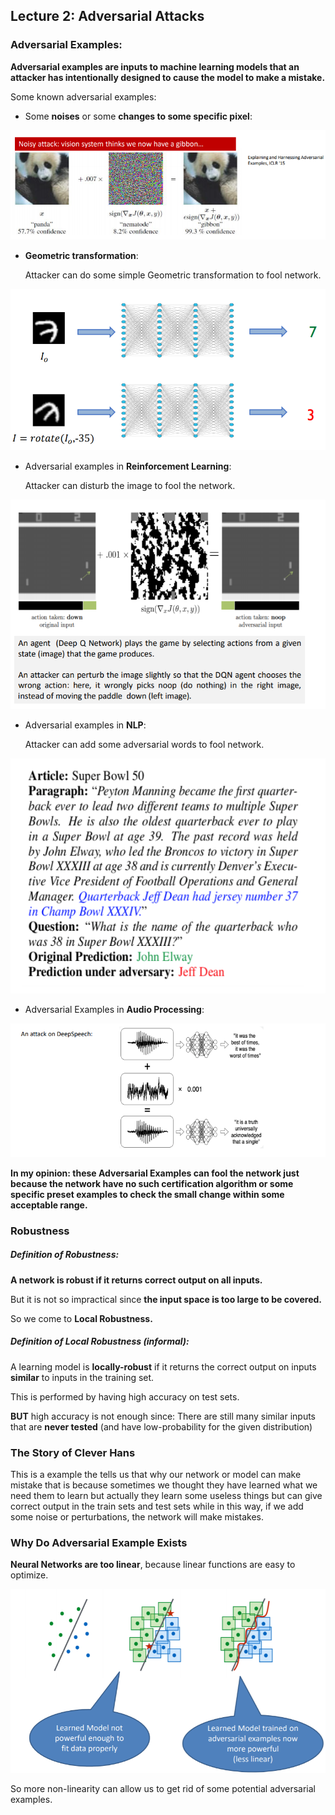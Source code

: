 ## Lecture 2: Adversarial Attacks

### Adversarial Examples:

**Adversarial examples are inputs to machine learning models that an attacker has intentionally designed to cause the model to make a mistake.**

Some known adversarial examples:

+ Some **noises** or some **changes to some specific pixel**:

![image-20210422161037018](Image\image-20210422161037018.png)

+ **Geometric transformation**:

  Attacker can do some simple Geometric transformation to fool network.

![image-20210422161206732](Image\image-20210422161206732.png)

+ Adversarial examples in **Reinforcement Learning**:

  Attacker can disturb the image to fool the network.

![image-20210422161652990](Image\image-20210422161652990.png)

+ Adversarial examples in **NLP**:

  Attacker can add some adversarial words to fool network.

![image-20210422161933079](Image\image-20210422161933079.png)

+ Adversarial Examples in **Audio Processing**:

![image-20210422162125435](Image\image-20210422162125435.png)

**In my opinion: these Adversarial Examples can fool the network just because the network have no such certification algorithm or some specific preset examples to check the small change within some acceptable range.**

### Robustness

##### Definition of Robustness:

**A network is robust if it returns correct output on all inputs.**

But it is not so impractical since **the input space is too large to be covered.**

So we come to **Local Robustness.**

##### Definition of Local Robustness (informal):

 A learning model is **locally-robust** if it returns the correct output on inputs **similar** to inputs in the training set.

This is performed by having high accuracy on test sets.

**BUT** high accuracy is not enough since: There are still many similar inputs that are **never tested** (and have low-probability for the given distribution)

### The Story of Clever Hans

This is a example the tells us that why our network or model can make mistake that is because sometimes we thought they have learned what we need them to learn but actually they learn some useless things but can give correct output in the train sets and test sets while in this way, if we add some noise or perturbations, the network will make mistakes.

### Why Do Adversarial Example Exists

**Neural Networks are too linear**, because linear functions are easy to optimize.

![image-20210422165443574](Image\image-20210422165443574.png)

So more non-linearity can allow us to get rid of some potential adversarial examples.